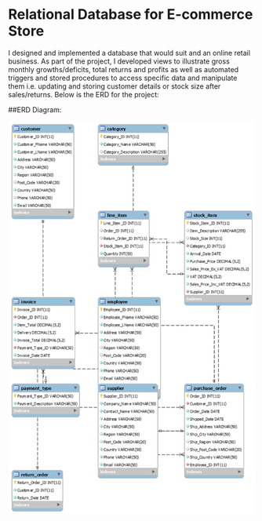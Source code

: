 # Relational Database for E-commerce Store

I designed and implemented a database that would suit and an online retail business. As part of the project, I developed views to illustrate gross monthly growths/deficits, total returns and profits as well as automated triggers and stored procedures to access specific data and manipulate them i.e. updating and storing customer details or stock size after sales/returns.
Below is the ERD for the project:

##ERD Diagram:

![alt tag](https://github.com/PaulineStach/RelationalDatabaseForOnlineStore/blob/master/Images/erd.png)

